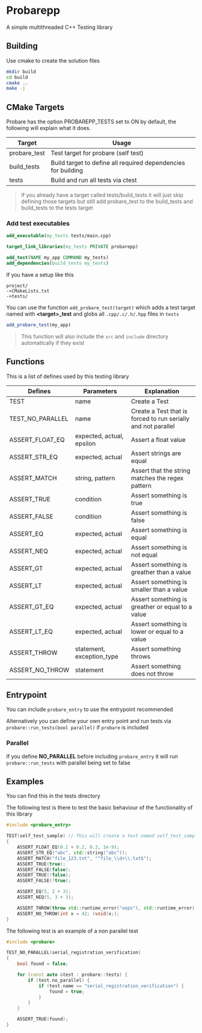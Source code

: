 # Probarepp

A simple multithreaded C++ Testing library


## Building

Use cmake to create the solution files

```bash
mkdir build
cd build
cmake ..
make -j
```


## CMake Targets

Probare has the option PROBAREPP_TESTS set to ON by default, the following will explain what it does.

| Target | Usage |
| --- | --- |
| probare_test | Test target for probare (self test) |
| build_tests | Build target to define all required dependencies for building |
| tests | Build and run all tests via ctest |

> If you already have a target called tests/build_tests it will just skip defining those targets but still add probare_test to the build_tests and build_tests to the tests target


### Add test executables

```cmake
add_executable(my_tests tests/main.cpp)

target_link_libraries(my_tests PRIVATE probarepp)

add_test(NAME my_app COMMAND my_tests)
add_dependencies(build_tests my_tests)
```

If you have a setup like this

```
project/
->CMakeLists.txt
->tests/
```

You can use the function `add_probare_test(target)` which adds a test target named with **\<target\>_test** and globs all `.cpp/.c/.h/.hpp` files in `tests`

```cmake
add_probare_test(my_app)
```

> This function will also include the `src` and `include` directory automatically if they exist

## Functions

This is a list of defines used by this testing library

| Defines | Parameters | Explanation |
| --- | --- | --- |
| TEST | name | Create a Test
| TEST_NO_PARALLEL | name | Create a Test that is forced to run serially and not parallel
| ASSERT_FLOAT_EQ | expected, actual, epsilon | Assert a float value
| ASSERT_STR_EQ | expected, actual | Assert strings are equal
| ASSERT_MATCH | string, pattern | Assert that the string matches the regex pattern
| ASSERT_TRUE | condition | Assert something is true
| ASSERT_FALSE | condition | Assert something is false
| ASSERT_EQ | expected, actual | Assert something is equal
| ASSERT_NEQ | expected, actual | Assert something is not equal
| ASSERT_GT | expected, actual | Assert something is greather than a value
| ASSERT_LT | expected, actual | Assert something is smaller than a value
| ASSERT_GT_EQ | expected, actual | Assert something is greather or equal to a value
| ASSERT_LT_EQ | expected, actual | Assert something is lower or equal to a value
| ASSERT_THROW | statement, exception_type | Assert something throws
| ASSERT_NO_THROW | statement | Assert something does not throw


## Entrypoint

You can include `probare_entry` to use the entrypoint recommended

Alternatively you can define your own entry point and run tests via `probare::run_tests(bool parallel)` if `probare` is included


### Parallel

If you define **NO_PARALLEL** before including `probare_entry` it will run `probare::run_tests` with parallel being set to false


## Examples

You can find this in the tests directory

The following test is there to test the basic behaviour of the functionality of this library

```cpp
#include <probare_entry>

TEST(self_test_sample) // This will create a test named self_test_sample
{
    ASSERT_FLOAT_EQ(0.1 + 0.2, 0.3, 1e-9);
    ASSERT_STR_EQ("abc", std::string("abc"));
    ASSERT_MATCH("file_123.txt", "^file_\\d+\\.txt$");
    ASSERT_TRUE(true);
    ASSERT_FALSE(false);
    ASSERT_TRUE(!false);
    ASSERT_FALSE(!true);

    ASSERT_EQ(5, 2 + 3);
    ASSERT_NEQ(5, 3 + 3);

    ASSERT_THROW(throw std::runtime_error("oops"), std::runtime_error);
    ASSERT_NO_THROW(int x = 42; (void)x;);
}
```

The following test is an example of a non parallel test

```cpp
#include <probare>

TEST_NO_PARALLEL(serial_registration_verification)
{
    bool found = false;

    for (const auto &test : probare::tests) {
        if (test.no_parallel) {
            if (test.name == "serial_registration_verification") {
                found = true;
            }
        }
    }

    ASSERT_TRUE(found);
}
```
